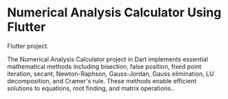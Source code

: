 # Numerical Analysis Calculator Using Flutter

Flutter project.

The Numerical Analysis Calculator project in Dart implements essential mathematical methods including bisection, false position, fixed point iteration, secant, Newton-Raphson, Gauss-Jordan, Gauss elimination, LU decomposition, and Cramer's rule. These methods enable efficient solutions to equations, root finding, and matrix operations..
